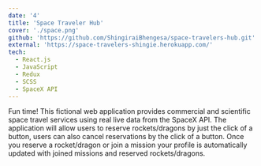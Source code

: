 ```yaml
---
date: '4'
title: 'Space Traveler Hub'
cover: './space.png'
github: 'https://github.com/ShingiraiBhengesa/space-travelers-hub.git'
external: 'https://space-travelers-shingie.herokuapp.com/'
tech:
  - React.js
  - JavaScript
  - Redux
  - SCSS
  - SpaceX API
---
```

Fun time! This fictional web application provides commercial and scientific space travel services using real live data from the SpaceX API. The application will allow users to reserve rockets/dragons by just the click of a button, users can also cancel reservations by the click of a button. Once you reserve a rocket/dragon or join a mission your profile is automatically updated with joined missions and reserved rockets/dragons.
